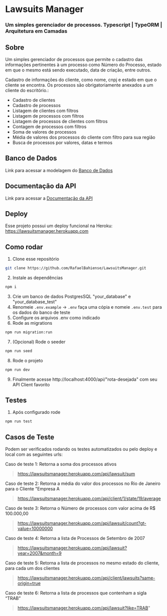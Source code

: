 # Lawsuits Manager

### Um simples gerenciador de processos. Typescript | TypeORM | Arquitetura em Camadas

## Sobre

Um simples gerenciador de processos que permite o cadastro das informações pertinentes à um processo como Número do Processo, estado em que o mesmo está sendo executado, data de criação, entre outros.

Cadastro de informações do cliente, como nome, cnpj e estado em que o cliente se encontra. Os processos são obrigatoriamente anexados a um cliente do escritório.:

- Cadastro de clientes
- Cadastro de processos
- Listagem de clientes com filtros
- Listagem de processos com filtros
- Listagem de processos de clientes com filtros
- Contagem de processos com filtros
- Soma de valores de processos
- Média de valores dos processos do cliente com filtro para sua região
- Busca de processos por valores, datas e termos

## Banco de Dados

Link para acessar a modelagem do [Banco de Dados]

[banco de dados]: https://dbdesigner.page.link/v1MQtxbiG3zif6Bm9

## Documentação da API

Link para acessar a [Documentação da API]

[documentação da api]: https://documenter.getpostman.com/view/16971079/U16eunpm

## Deploy

Esse projeto possui um deploy funcional na Heroku: https://lawsuitsmanager.herokuapp.com

## Como rodar

1. Clone esse repositório

```bash
git clone https://github.com/RafaelBahiense/LawsuitsManager.git
```

2. Instale as dependências

```bash
npm i
```

3. Crie um banco de dados PostgresSQL "your_database" e "your_database_test"
4. Renomeie `.env.example` -> `.env` faça uma cópia e nomeie `.env.test` para os dados do banco de teste
5. Configure os arquivos .env como indicado
6. Rode as migrations

```bash
npm run migration:run
```

7. (Opcional) Rode o seeder

```bash
npm run seed
```

8. Rode o projeto

```bash
npm run dev
```

9. Finalmente acesse http://localhost:4000/api/"rota-desejada" com seu API Client favorito

## Testes

1. Após configurado rode

```bash
npm run test
```

## Casos de Teste

Podem ser verificados rodando os testes automatizados ou pelo deploy e local com as seguintes urls:

Caso de teste 1: Retorna a soma dos processos ativos

> https://lawsuitsmanager.herokuapp.com/api/lawsuit/sum

Caso de teste 2: Retorna a média do valor dos processos no Rio de Janeiro para o Cliente "Empresa A

> https://lawsuitsmanager.herokuapp.com/api/client/1/state/19/average

Caso de teste 3: Retorna o Número de processos com valor acima de R$ 100.000,00

> https://lawsuitsmanager.herokuapp.com/api/lawsuit/count?gt-value=10000000

Caso de teste 4: Retorna a lista de Processos de Setembro de 2007

> https://lawsuitsmanager.herokuapp.com/api/lawsuit?year=2007&month=9

Caso de teste 5: Retorna a lista de processos no mesmo estado do cliente, para cada um dos clientes

> https://lawsuitsmanager.herokuapp.com/api/client/lawsuits?same-origin=true

Caso de teste 6: Retorna a lista de processos que contenham a sigla “TRAB”

> https://lawsuitsmanager.herokuapp.com/api/lawsuit?like=TRAB"
